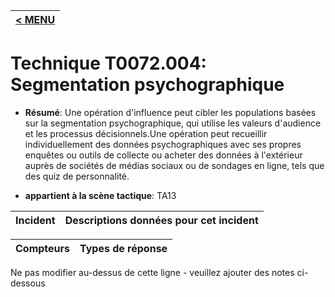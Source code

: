 |[< MENU](../../README.md)|
|---|
# Technique T0072.004: Segmentation psychographique

* **Résumé**: Une opération d'influence peut cibler les populations basées sur la segmentation psychographique, qui utilise les valeurs d'audience et les processus décisionnels.Une opération peut recueillir individuellement des données psychographiques avec ses propres enquêtes ou outils de collecte ou acheter des données à l'extérieur auprès de sociétés de médias sociaux ou de sondages en ligne, tels que des quiz de personnalité.

* **appartient à la scène tactique**: TA13


|Incident |Descriptions données pour cet incident |
|-------- |-------------------- |



|Compteurs |Types de réponse |
|-------- |-------------- |


Ne pas modifier au-dessus de cette ligne - veuillez ajouter des notes ci-dessous